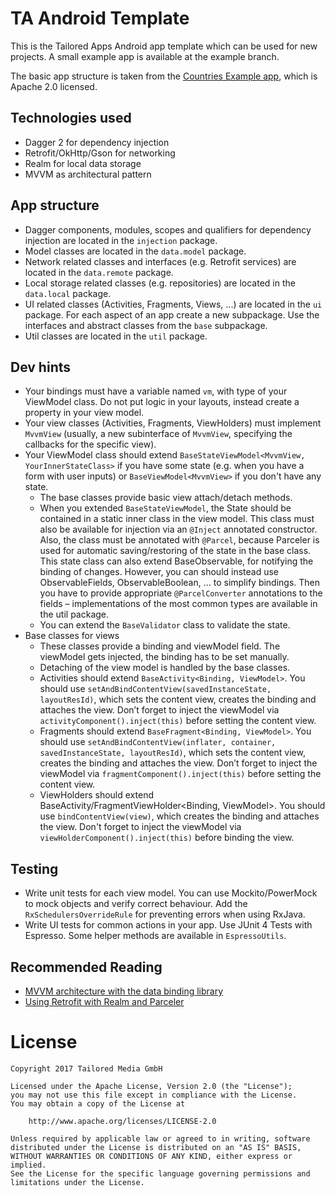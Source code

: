 # TA Android Template

This is the Tailored Apps Android app template which can be used for new projects. A small example app is available at the example branch.

The basic app structure is taken from the [Countries Example app](https://github.com/patloew/countries), which is Apache 2.0 licensed.

## Technologies used

* Dagger 2 for dependency injection
* Retrofit/OkHttp/Gson for networking
* Realm for local data storage
* MVVM as architectural pattern

## App structure

* Dagger components, modules, scopes and qualifiers for dependency injection are located in the `injection` package.
* Model classes are located in the `data.model` package.
* Network related classes and interfaces (e.g. Retrofit services) are located in the `data.remote` package.
* Local storage related classes (e.g. repositories) are located in the `data.local` package.
* UI related classes (Activities, Fragments, Views, ...) are located in the `ui` package. For each aspect of an app create a new subpackage. Use the interfaces and abstract classes from the `base` subpackage.
* Util classes are located in the `util` package.

## Dev hints

* Your bindings must have a variable named `vm`, with type of your ViewModel class. Do not put logic in your layouts, instead create a property in your view model.
* Your view classes (Activities, Fragments, ViewHolders) must implement `MvvmView` (usually, a new subinterface of `MvvmView`, specifying the callbacks for the specific view).
* Your ViewModel class should extend `BaseStateViewModel<MvvmView, YourInnerStateClass>` if you have some state (e.g. when you have a form with user inputs) or `BaseViewModel<MvvmView>` if you don't have any state.
    * The base classes provide basic view attach/detach methods. 
    * When you extended `BaseStateViewModel`, the State should be contained in a static inner class in the view model. This class must also be available for injection via an `@Inject` annotated constructor. Also, the class must be annotated with `@Parcel`, because Parceler is used for automatic saving/restoring of the state in the base class. This state class can also extend BaseObservable, for notifying the binding of changes. However, you can should instead use ObservableFields, ObservableBoolean, … to simplify bindings. Then you have to provide appropriate `@ParcelConverter` annotations to the fields – implementations of the most common types are available in the util package.
    * You can extend the `BaseValidator` class to validate the state.
* Base classes for views
    * These classes provide a binding and viewModel field. The viewModel gets injected, the binding has to be set manually.
    * Detaching of the view model is handled by the base classes.
    * Activities should extend `BaseActivity<Binding, ViewModel>`. You should use `setAndBindContentView(savedInstanceState, layoutResId)`, which sets the content view, creates the binding and attaches the view. Don’t forget to inject the viewModel via `activityComponent().inject(this)` before setting the content view.
    * Fragments should extend `BaseFragment<Binding, ViewModel>`. You should use `setAndBindContentView(inflater, container, savedInstanceState, layoutResId)`, which sets the content view, creates the binding and attaches the view. Don’t forget to inject the viewModel via `fragmentComponent().inject(this)` before setting the content view.
    * ViewHolders should extend BaseActivity/FragmentViewHolder<Binding, ViewModel>. You should use `bindContentView(view)`, which creates the binding and attaches the view. Don't forget to inject the viewModel via `viewHolderComponent().inject(this)` before binding the view.

## Testing

* Write unit tests for each view model. You can use Mockito/PowerMock to mock objects and verify correct behaviour. Add the `RxSchedulersOverrideRule` for preventing errors when using RxJava.
* Write UI tests for common actions in your app. Use JUnit 4 Tests with Espresso. Some helper methods are available in `EspressoUtils`.

## Recommended Reading

* [MVVM architecture with the data binding library](https://nullpointer.wtf/android/mvvm-architecture-data-binding-library/)
* [Using Retrofit with Realm and Parceler](https://nullpointer.wtf/android/using-retrofit-realm-parceler/)

# License

	Copyright 2017 Tailored Media GmbH

	Licensed under the Apache License, Version 2.0 (the "License");
	you may not use this file except in compliance with the License.
	You may obtain a copy of the License at

	    http://www.apache.org/licenses/LICENSE-2.0

	Unless required by applicable law or agreed to in writing, software
	distributed under the License is distributed on an "AS IS" BASIS,
	WITHOUT WARRANTIES OR CONDITIONS OF ANY KIND, either express or implied.
	See the License for the specific language governing permissions and
	limitations under the License.